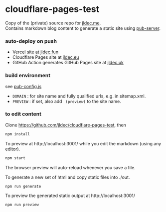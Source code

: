 # cloudflare-pages-test

Copy of the (private) source repo for [jldec.me](https://jldec.me).  
Contains markdown blog content to generate a static site using [pub-server](https://jldec.github.io/pub-doc).

### auto-deploy on push

- Vercel site at [jldec.fun](https://jldec.fun)
- Cloudflare Pages site at [jldec.eu](https://jldec.eu)
- GitHub Action generates GitHub Pages site at [jldec.uk](https://jldec.uk)

### build environment

see [pub-config.js](pub-config.js)

- `DOMAIN` : for site name and fully qualified urls, e.g. in sitemap.xml.
- `PREVIEW` : if set, also add ` (preview)` to the site name.

### to edit content

Clone https://github.com/jldec/cloudflare-pages-test, then

```sh
npm install
```

To preview at http://localhost:3001/ while you edit the markdown (using any editor).

```sh
npm start
```

The browser preview will auto-reload whenever you save a file.

To generate a new set of html and copy static files into ./out.

```sh
npm run generate
```

To preview the generated static output at http://localhost:3001/

```sh
npm run preview
```












